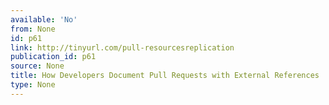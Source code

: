 ```yaml
---
available: 'No'
from: None
id: p61
link: http://tinyurl.com/pull-resourcesreplication
publication_id: p61
source: None
title: How Developers Document Pull Requests with External References
type: None
---
```

